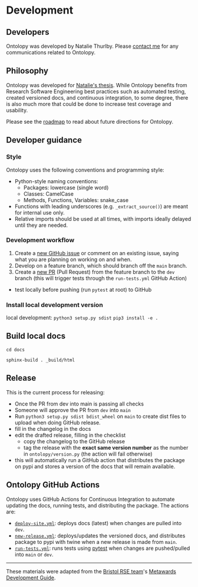 # Development

[//]: # (TODO: Write about all-contributors, how to contribute ideas, PRs, etc)

## Developers
Ontolopy was developed by Natalie Thurlby. Please [contact me](mailto:NatalieThurlby@bristol.ac.uk) for any communications related to Ontolopy.

## Philosophy
Ontolopy was developed for [Natalie's thesis](https://nataliethurlby.github.io/phenotype_from_genotype).
While Ontolopy benefits from Research Software Engineering best practices such as automated testing, created versioned docs, and continuous integration, to some degree, there is also much more that could be done to increase test coverage and usability.

Please see the [roadmap](./roadmap) to read about future directions for Ontolopy.

## Developer guidance

### Style 
Ontolopy uses the following conventions and programming style:
- Python-style naming conventions:
    - Packages: lowercase (single word)
    - Classes: CamelCase
    - Methods, Functions, Variables: snake_case
- Functions with leading underscores (e.g. `_extract_source()`)  are meant for internal use only.
- Relative imports should be used at all times, with imports ideally delayed until they are needed.

### Development workflow
1. Create a [new GitHub issue](https://github.com/NatalieThurlby/ontolopy/issues/new) or comment on an existing issue, saying what you are planning on working on and when.
2. Develop on a feature branch, which should branch off the `main` branch.
3. Create a [new PR](https://github.com/NatalieThurlby/ontolopy/compare) (Pull Request) from the feature branch to the `dev` branch (this will trigger tests through the `run-tests.yml` GitHub Action)
- test locally before pushing (run `pytest` at root) to GitHub

### Install local development version
local development:
`python3 setup.py sdist`
`pip3 install -e .`

## Build local docs
`cd docs`

`sphinx-build . _build/html`

## Release
This is the current process for releasing:
- Once the PR from dev into main is passing all checks
- Someone will approve the PR from `dev` into `main`
- Run `python3 setup.py sdist bdist_wheel` on `main` to create dist files to upload when doing GitHub release.
- fill in the changelog in the docs
- edit the drafted release, filling in the checklist
  - copy the changelog to the GitHub release
  - tag the release with the **exact same version number** as the number in `ontolopy/version.py` (the action will fail otherwise)
- this will automatically run a GitHub action that distributes the package on pypi and stores a version of the docs that will remain available.

## Ontolopy GitHub Actions
Ontolopy uses GitHub Actions for Continuous Integration to automate updating the docs, running tests, and distributing the package.
The actions are: 
- [`deploy-site.yml`](https://github.com/NatalieThurlby/ontolopy/actions/workflows/deploy-site.yml): deploys docs (latest) when changes are pulled into `dev`.
- [`new-release.yml`](https://github.com/NatalieThurlby/ontolopy/actions/workflows/new-release.yml): deploys/updates the versioned docs, and distributes package to pypi with twine when a new release is made from `main`.
- [`run-tests.yml`](https://github.com/NatalieThurlby/ontolopy/actions/workflows/run-tests.yml): runs  tests using [pytest](https://docs.pytest.org/en/stable/) when changes are pushed/pulled into `main` or `dev`.

---
These materials were adapted from the [Bristol RSE team](https://www.bristol.ac.uk/acrc/research-software-engineering/)'s [Metawards Development Guide](https://metawards.org/versions/1.5.1/development.html).